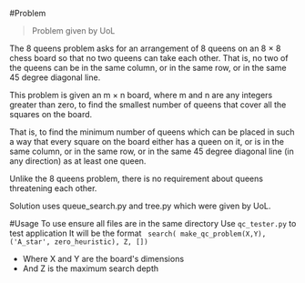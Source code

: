 #Problem
>Problem given by UoL 

The 8 queens problem asks for an arrangement of 8 queens on an 8 × 8 chess board so that no two queens can take each other. That is, no two of the queens can be in the same column, or in the same row,
or in the same 45 degree diagonal line.

This problem is given an m × n board, where m and n are any integers greater than zero, to find the smallest number of queens that
cover all the squares on the board. 

That is, to find the minimum number of queens which can be placed in such a way that every square on the board
either has a queen on it, or is in the same column, or in the same row, or in the
same 45 degree diagonal line (in any direction) as at least one queen. 

Unlike the 8 queens problem, there is no requirement about queens threatening each
other.

Solution uses queue_search.py and tree.py which were given by UoL.

#Usage
To use ensure all files are in the same directory
Use `qc_tester.py` to test application
It will be the format ` search( make_qc_problem(X,Y), ('A_star', zero_heuristic), Z, [])`
- Where X and Y are the board's dimensions
- And Z is the maximum search depth 